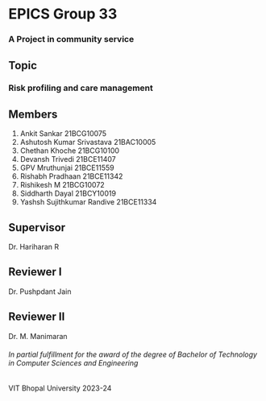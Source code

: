 # EPICS Group 33
### A Project in community service

## Topic
### Risk profiling and care management

## Members
1. Ankit Sankar 21BCG10075
2. Ashutosh Kumar Srivastava 21BAC10005
3. Chethan Khoche 21BCG10100
4. Devansh Trivedi 21BCE11407
5. GPV Mruthunjai 21BCE11559
6. Rishabh Pradhaan 21BCE11342
7. Rishikesh M 21BCG10072
8. Siddharth Dayal 21BCY10019
9. Yashsh Sujithkumar Randive 21BCE11334

## Supervisor
Dr. Hariharan R

## Reviewer I
Dr. Pushpdant Jain

## Reviewer II
Dr. M. Manimaran

###### In partial fulfillment for the award of the degree of Bachelor of Technology in Computer Sciences and Engineering

VIT Bhopal University
2023-24
